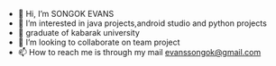 - 👋 Hi, I’m SONGOK EVANS
- 👀 I’m interested in java projects,android studio and python projects
- 🌱 graduate of kabarak university
- 💞️ I’m looking to collaborate on team project
- 📫 How to reach me is through my mail evanssongok@gmail.com

<!---
songok20/songok20 is a ✨ special ✨ repository because its `README.md` (this file) appears on your GitHub profile.
You can click the Preview link to take a look at your changes.
--->
